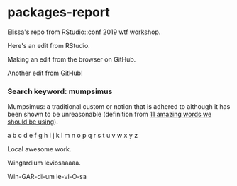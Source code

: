 # packages-report
Elissa's repo from RStudio::conf 2019 wtf workshop.

Here's an edit from RStudio.

Making an edit from the browser on GitHub.

Another edit from GitHub!


### Search keyword: mumpsimus
Mumpsimus: a traditional custom or notion that is adhered to although it has been shown to be unreasonable (definition from [11 amazing words we should be using](https://blog.oxforddictionaries.com/2015/07/15/11-words-we-should-start-using-more-often/)).

a b c d e f g h i j k l m n o p q r s t u v w x y z

Local awesome work. 

Wingardium leviosaaaaa.

Win-GAR-di-um le-vi-O-sa

